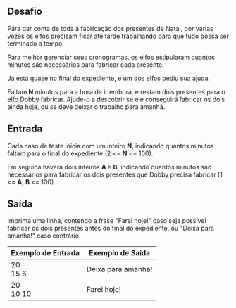 ## Desafio

Para dar conta de toda a fabricação dos presentes de Natal, por várias vezes os elfos precisam ficar até tarde trabalhando para que tudo possa ser terminado a tempo.

Para melhor gerenciar seus cronogramas, os elfos estipularam quantos minutos são necessários para fabricar cada presente.

Já está quase no final do expediente, e um dos elfos pediu sua ajuda.

Faltam **N** minutos para a hora de ir embora, e restam dois presentes para o elfo Dobby fabricar. Ajude-o a descobrir se ele conseguirá fabricar os dois ainda hoje, ou se deve deixar o trabalho para amanhã.

## Entrada

Cada caso de teste inicia com um inteiro **N**, indicando quantos minutos faltam para o final do expediente (2 <= **N** <= 100).

Em seguida haverá dois inteiros **A** e **B**, indicando quantos minutos são necessários para fabricar os dois presentes que Dobby precisa fabricar (1 <= **A**, **B** <= 100).


## Saída

Imprima uma linha, contendo a frase "Farei hoje!" caso seja possível fabricar os dois presentes antes do final do expediente, ou "Deixa para amanha!" caso contrário.
 
Exemplo de Entrada | Exemplo de Saída
--- | ---
20<br>15 6 | Deixa para amanha!
20<br>10 10 | Farei hoje!
